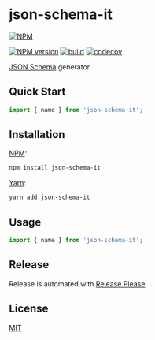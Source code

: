 # json-schema-it

[![NPM](https://nodei.co/npm/json-schema-it.png)](https://nodei.co/npm/json-schema-it/)

[![NPM version](https://img.shields.io/npm/v/json-schema-it.svg)](https://www.npmjs.com/package/json-schema-it)
[![build](https://github.com/braze-community/json-schema-it/actions/workflows/build.yml/badge.svg)](https://github.com/braze-community/json-schema-it/actions/workflows/build.yml)
[![codecov](https://codecov.io/gh/braze-community/json-schema-it/graph/badge.svg?token=XRoK3dG4YV)](https://codecov.io/gh/braze-community/json-schema-it)

[JSON Schema](https://json-schema.org/) generator.

## Quick Start

```ts
import { name } from 'json-schema-it';
```

## Installation

[NPM](https://www.npmjs.com/package/json-schema-it):

```sh
npm install json-schema-it
```

[Yarn](https://yarnpkg.com/package/json-schema-it):

```sh
yarn add json-schema-it
```

## Usage

```ts
import { name } from 'json-schema-it';
```

## Release

Release is automated with [Release Please](https://github.com/googleapis/release-please).

## License

[MIT](https://github.com/braze-community/json-schema-it/blob/master/LICENSE)
